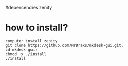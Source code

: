 #depencendies
  zenity
# how to install?
```
computer install zenity
git clone https://github.com/MrDraxs/mkdesk-gui.git;
cd mkdesk-gui;
chmod +x ./install
./install
```
